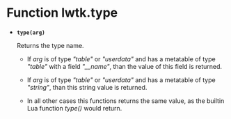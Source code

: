 # Function lwtk.type

   * **`type(arg)`**

     Returns the type name.
     
      * If *arg* is of type *"table"* or *"userdata"* and has a metatable of 
        type *"table"* with a field *"__name"*, than the value of this field 
        is returned.
     
      * If *arg* is of type *"table"* or *"userdata"* and has a metatable of 
        type *"string"*, than this string value is returned.
        
      * In all other cases this functions returns the same value, as the
        builtin Lua function *type()* would return.
